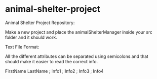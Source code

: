 # animal-shelter-project
Animal Shelter Project Repository:

Make a new project and place the animalShelterManager inside your src folder and it should work.

Text File Format:

All the different attributes can be separated using semicolons and that should make it easier to read the correct info.

FirstName LastName ; Info1 ; Info2 ; Info3 ; Info4
